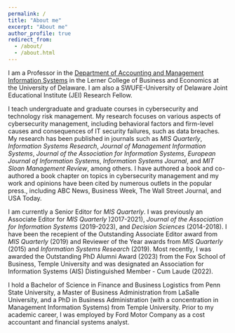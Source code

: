 ```yaml
---
permalink: /
title: "About me"
excerpt: "About me"
author_profile: true
redirect_from: 
  - /about/
  - /about.html
---
```


I am a Professor in the [Department of Accounting and Management Information Systems](https://lerner.udel.edu/departments/accounting-management-information-systems/) in the Lerner College of Business and Economics at the University of Delaware. I am also a SWUFE-University of Delaware Joint Educational Institute (JEI) Research Fellow. 

I teach undergraduate and graduate courses in cybersecurity and technology risk management. My research focuses on various aspects of cybersecurity management, including behavioral factors and firm-level causes and consequences of IT security failures, such as data breaches. My research has been published in journals such as _MIS Quarterly_, _Information Systems Research_, _Journal of Management Information Systems_, _Journal of the Association for Information Systems_, _European Journal of Information Systems_, _Information Systems Journal_, and _MIT Sloan Management Review_, among others. I have authored a book and co-authored a book chapter on topics in cybersecurity management and my work and opinions have been cited by numerous outlets in the popular press., including ABC News, Business Week, The Wall Street Journal, and USA Today.  

I am currently a Senior Editor for _MIS Quarterly_. I was previously an Associate Editor for _MIS Quarterly_ )2017-2021), _Journal of the Association for Information Systems_ (2019-2023), and _Decision Sciences_ (2014-2018). I have been the recepient of the Outstanding Associate Editor award from _MIS Quarterly_ (2019) and Reviewer of the Year awards from _MIS Quarterly_ (2015) and _Information Systems Research_ (2019). Most recently, I was awarded the Outstanding PhD Alumni Award (2023) from the Fox School of Business, Temple University and was designated an Association for Information Systems (AIS) Distinguished Member - Cum Laude (2022). 

I hold a Bachelor of Science in Finance and Business Logistics from Penn State University, a Master of Business Administration from LaSalle University, and a PhD in Business Administration (with a concentration in Management Information Systems) from Temple University. Prior to my academic career, I was employed by Ford Motor Company as a cost accountant and financial systems analyst. 

